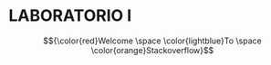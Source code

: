 # LABORATORIO I 
$${\color{red}Welcome \space \color{lightblue}To \space \color{orange}Stackoverflow}$$




